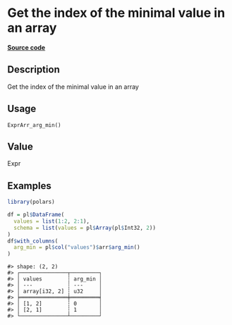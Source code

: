 

# Get the index of the minimal value in an array

[**Source code**](https://github.com/pola-rs/r-polars/tree/d562252dbb77de7e06ca3e6150d74a2c709763bc/R/expr__array.R#L219)

## Description

Get the index of the minimal value in an array

## Usage

<pre><code class='language-R'>ExprArr_arg_min()
</code></pre>

## Value

Expr

## Examples

``` r
library(polars)

df = pl$DataFrame(
  values = list(1:2, 2:1),
  schema = list(values = pl$Array(pl$Int32, 2))
)
df$with_columns(
  arg_min = pl$col("values")$arr$arg_min()
)
```

    #> shape: (2, 2)
    #> ┌───────────────┬─────────┐
    #> │ values        ┆ arg_min │
    #> │ ---           ┆ ---     │
    #> │ array[i32, 2] ┆ u32     │
    #> ╞═══════════════╪═════════╡
    #> │ [1, 2]        ┆ 0       │
    #> │ [2, 1]        ┆ 1       │
    #> └───────────────┴─────────┘

